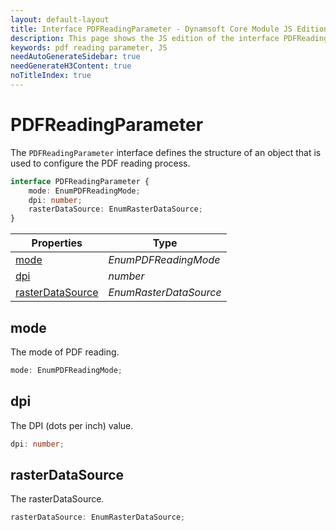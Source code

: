 ```yaml
---
layout: default-layout
title: Interface PDFReadingParameter - Dynamsoft Core Module JS Edition API Reference
description: This page shows the JS edition of the interface PDFReadingParameter in Dynamsoft Core Module.
keywords: pdf reading parameter, JS
needAutoGenerateSidebar: true
needGenerateH3Content: true
noTitleIndex: true
---
```


# PDFReadingParameter

The `PDFReadingParameter` interface defines the structure of an object that is used to configure the PDF reading process.

```typescript
interface PDFReadingParameter {
    mode: EnumPDFReadingMode;
    dpi: number;
    rasterDataSource: EnumRasterDataSource;
} 
```
  
| Properties | Type |
|---------- | ---- |
| [mode](#mode) | *EnumPDFReadingMode* |
| [dpi](#dpi) | *number* |
| [rasterDataSource](#rasterdatasource) | *EnumRasterDataSource* |

## mode

The mode of PDF reading.

```typescript
mode: EnumPDFReadingMode;
```

## dpi

The DPI (dots per inch) value.

```typescript
dpi: number;
```

## rasterDataSource

The rasterDataSource.

```typescript
rasterDataSource: EnumRasterDataSource;
```